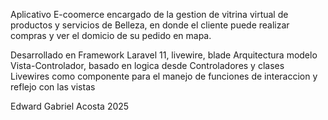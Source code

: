 
Aplicativo E-coomerce encargado de la gestion de vitrina virtual de productos y servicios de Belleza, en donde el cliente puede realizar compras y ver el domicio de su pedido en mapa.

Desarrollado en Framework Laravel 11, livewire, blade
Arquitectura modelo Vista-Controlador, basado en logica desde Controladores y clases Livewires como componente para el manejo de funciones de interaccion y reflejo con las vistas

Edward Gabriel Acosta
2025
